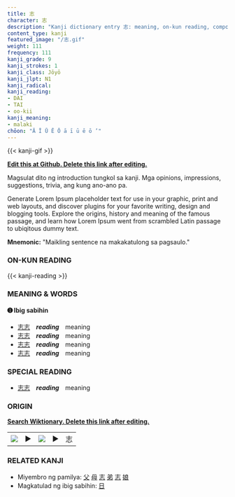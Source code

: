 ```yaml
---
title: 志
character: 志
description: "Kanji dictionary entry 志: meaning, on-kun reading, compounds, origin, related kanji"
content_type: kanji
featured_image: "/志.gif"
weight: 111
frequency: 111
kanji_grade: 9
kanji_strokes: 1
kanji_class: Jōyō
kanji_jlpt: N1
kanji_radical: 
kanji_reading: 
- DAI
- TAI
- oo-kii
kanji_meaning:
- malaki
chōon: "Ā Ī Ū Ē Ō ā ī ū ē ō ’"
---
```

[//]: # (Don't edit the line below. Kanji animated GIF code is automatically generated.)
{{< kanji-gif >}}

[//]: # (Edit below this line.)

**[Edit this at Github. Delete this link after editing.](https://github.com/tim0g/tim/tree/main/content/kanji/志/index.md)**

Magsulat dito ng introduction tungkol sa kanji. Mga opinions, impressions, suggestions, trivia, ang kung ano-ano pa.

Generate Lorem Ipsum placeholder text for use in your graphic, print and web layouts, and discover plugins for your favorite writing, design and blogging tools. Explore the origins, history and meaning of the famous passage, and learn how Lorem Ipsum went from scrambled Latin passage to ubiqitous dummy text.
 
**Mnemonic:** "Maikling sentence na makakatulong sa pagsaulo."

### ON-KUN READING

[//]: # (Don't edit the line below. ON-KUN READING code is automatically generated.)
{{< kanji-reading >}}

### MEANING & WORDS

#### ➊ **Ibig sabihin**
  - [志](../志)[志](../志)　***reading***　meaning
  - [志](../志)[志](../志)　***reading***　meaning
  - [志](../志)[志](../志)　***reading***　meaning
  - [志](../志)[志](../志)　***reading***　meaning

### SPECIAL READING
  - [志](../志)[志](../志)　***reading***　meaning

### ORIGIN

**[Search Wiktionary. Delete this link after editing.](https://wiktionary.org/wiki/志)**
<table class="kanji-table"><tr><td>
<img src="60px-志-bronze.svg.png">
</td><td>▶</td><td>
<img src="60px-志-oracle.svg.png">
</td><td>▶</td>
<td class="kanji-origin">志</td>
</tr></table>

### RELATED KANJI
- Miyembro ng pamilya: [父](../父) [母](../母) [志](../志) [弟](../弟) [志](../志) [娘](../娘)
- Magkatulad ng ibig sabihin: [日](../日)
